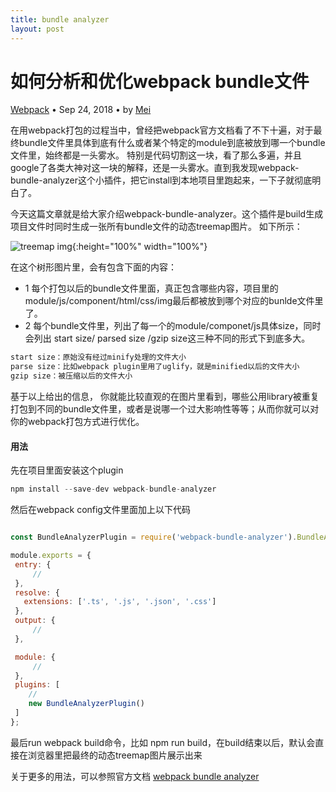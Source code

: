 ```yaml
---
title: bundle analyzer
layout: post
---
```


# 如何分析和优化webpack bundle文件
<div class="title-meta">
    <span><a class="github-link" href="/2018/09/24/webpack.html">Webpack</a></span>
    <span class="title-bullet">•</span>
    <span>Sep 24, 2018</span>
    <span class="title-bullet">•</span>
    <span>by <a class="github-link" href="http://github.com/limeii">Mei</a></span>
</div>


在用webpack打包的过程当中，曾经把webpack官方文档看了不下十遍，对于最终bundle文件里具体到底有什么或者某个特定的module到底被放到哪一个bundle文件里，始终都是一头雾水。
特别是代码切割这一块，看了那么多遍，并且google了各类大神对这一块的解释，还是一头雾水。直到我发现webpack-bundle-analyzer这个小插件，把它install到本地项目里跑起来，一下子就彻底明白了。


今天这篇文章就是给大家介绍webpack-bundle-analyzer。这个插件是build生成项目文件时同时生成一张所有bundle文件的动态treemap图片。
如下所示：


![treemap img]( https://limeii.github.io/assets/images/posts/webpack/webpack-bundle-analyzer.gif){:height="100%" width="100%"}


在这个树形图片里，会有包含下面的内容：


- 1 每个打包以后的bundle文件里面，真正包含哪些内容，项目里的module/js/component/html/css/img最后都被放到哪个对应的bunlde文件里了。
- 2 每个bundle文件里，列出了每一个的module/componet/js具体size，同时会列出 start size/ parsed size /gzip size这三种不同的形式下到底多大。


```html
start size：原始没有经过minify处理的文件大小
parse size：比如webpack plugin里用了uglify，就是minified以后的文件大小
gzip size：被压缩以后的文件大小
```


基于以上给出的信息，
你就能比较直观的在图片里看到，哪些公用library被重复打包到不同的bundle文件里，或者是说哪一个过大影响性等等；从而你就可以对你的webpack打包方式进行优化。


#### 用法

 先在项目里面安装这个plugin 
```javascript
npm install --save-dev webpack-bundle-analyzer
```

然后在webpack config文件里面加上以下代码
 ```javascript
 
const BundleAnalyzerPlugin = require('webpack-bundle-analyzer').BundleAnalyzerPlugin;

module.exports = {
  entry: {
	  //
  },
  resolve: {
    extensions: ['.ts', '.js', '.json', '.css']
  },
  output: {
	  //
  },

  module: {
      //
  },
  plugins: [
     //
     new BundleAnalyzerPlugin()
  ]
};
 ```


 最后run webpack build命令，比如 npm run build，在build结束以后，默认会直接在浏览器里把最终的动态treemap图片展示出来



 关于更多的用法，可以参照官方文档 [webpack bundle analyzer](https://github.com/webpack-contrib/webpack-bundle-analyzer)